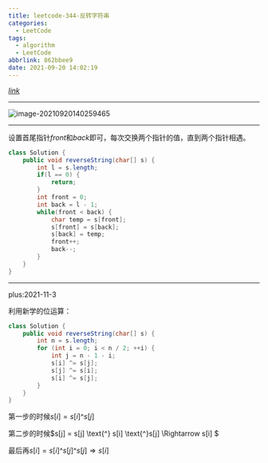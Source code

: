 ```yaml
---
title: leetcode-344-反转字符串
categories:
  - LeetCode
tags:
  - algorithm
  - LeetCode
abbrlink: 862bbee9
date: 2021-09-20 14:02:19
---
```


[$link$](https://leetcode-cn.com/problems/reverse-string/)

<hr/>

![image-20210920140259465](https://gitee.com/cao_ziqiang/img/raw/master/20210920140259.png)

<hr/>

设置首尾指针$front$和$back$即可，每次交换两个指针的值，直到两个指针相遇。

```java
class Solution {
    public void reverseString(char[] s) {
        int l = s.length;
        if(l == 0) {
            return;
        }
        int front = 0;
        int back = l - 1;
        while(front < back) {
            char temp = s[front];
            s[front] = s[back];
            s[back] = temp;
            front++;
            back--;
        }
    }
}
```

<hr/>

plus:2021-11-3

利用新学的位运算：

```java
class Solution {
    public void reverseString(char[] s) {
        int n = s.length;
        for (int i = 0; i < n / 2; ++i) {
            int j = n - 1 - i;
            s[i] ^= s[j];
            s[j] ^= s[i];
            s[i] ^= s[j];
        }
    }
}
```

第一步的时候$s[i]=s[i] \text {^} s[j]$

第二步的时候$s[j] = s[j] \text{^} s[i] \text{^}s[j] \Rightarrow s[i] $

最后再$s[i] = s[i] \text{^} s[j] \text{^} s[j] \Rightarrow s[i]$